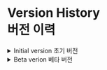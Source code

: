 # Version History <br> 버전 이력

<!-- 초기 -->
<details>
<summary>Initial version 초기 버전</summary>

### 0.1 ver
- 최초 버전, 그러나 모바일 최적화 등 여러 문제점 발생<br>
- Initial version, but mobile optimization, and other issues

### 0.2 ver
- 발전된 버전. 그러나 개발 때와 달리 실제 테스트에서 문제를 겪으며 개발 중단<br>
- Advanced version; however, unlike when it was developed, it experienced problems in real-world testing and discontinued development
</details>

<!-- 베타 -->
<details>
<summary>Beta verion 베타 버전</summary>

### 0.3 ver
- 0.2 버전의 UI는 그대로 부트스트랩으로 개발하여 더 발전된 모습, 블로그 추가
(현재 개발중)
- The 0.2 version of UI remains the same, developed with BootStrap to make it look more advanced, Add the blog
(Currently under development)
</details>
